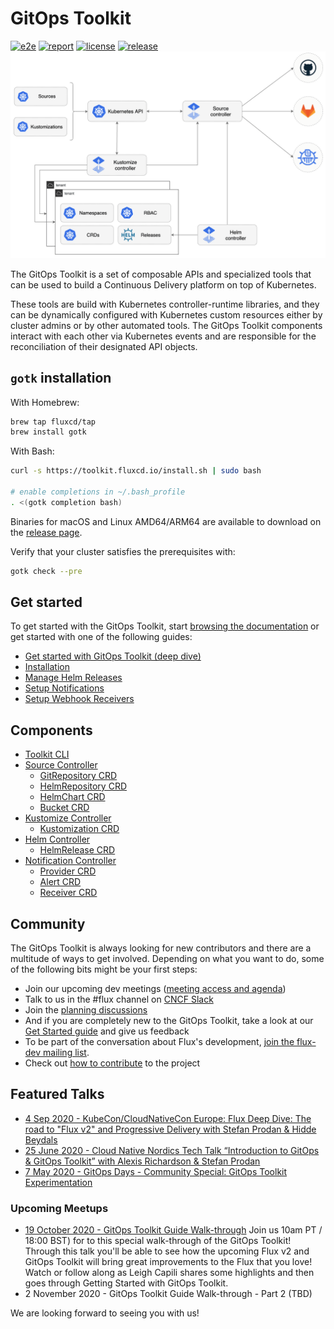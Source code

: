 # GitOps Toolkit

[![e2e](https://github.com/fluxcd/toolkit/workflows/e2e/badge.svg)](https://github.com/fluxcd/toolkit/actions)
[![report](https://goreportcard.com/badge/github.com/fluxcd/toolkit)](https://goreportcard.com/report/github.com/fluxcd/toolkit)
[![license](https://img.shields.io/github/license/fluxcd/toolkit.svg)](https://github.com/fluxcd/toolkit/blob/main/LICENSE)
[![release](https://img.shields.io/github/release/fluxcd/toolkit/all.svg)](https://github.com/fluxcd/toolkit/releases)
![overview](docs/diagrams/gotk-feature.png)

The GitOps Toolkit is a set of composable APIs and specialized tools
that can be used to build a Continuous Delivery platform on top of Kubernetes.

These tools are build with Kubernetes controller-runtime libraries, and they
can be dynamically configured with Kubernetes custom resources either by
cluster admins or by other automated tools.
The GitOps Toolkit components interact with each other via Kubernetes
events and are responsible for the reconciliation of their designated API objects.

## `gotk` installation

With Homebrew:

```sh
brew tap fluxcd/tap
brew install gotk
```

With Bash:

```sh
curl -s https://toolkit.fluxcd.io/install.sh | sudo bash

# enable completions in ~/.bash_profile
. <(gotk completion bash)
```

Binaries for macOS and Linux AMD64/ARM64 are available to download on the
[release page](https://github.com/fluxcd/toolkit/releases).

Verify that your cluster satisfies the prerequisites with:

```sh
gotk check --pre
```

## Get started

To get started with the GitOps Toolkit, start [browsing the documentation](https://toolkit.fluxcd.io)
or get started with one of the following guides:

- [Get started with GitOps Toolkit (deep dive)](https://toolkit.fluxcd.io/get-started/)
- [Installation](https://toolkit.fluxcd.io/guides/installation/)
- [Manage Helm Releases](https://toolkit.fluxcd.io/guides/helmreleases/)
- [Setup Notifications](https://toolkit.fluxcd.io/guides/notifications/)
- [Setup Webhook Receivers](https://toolkit.fluxcd.io/guides/webhook-receivers/)

## Components

- [Toolkit CLI](https://toolkit.fluxcd.io/cmd/gotk/)
- [Source Controller](https://toolkit.fluxcd.io/components/source/controller/)
    - [GitRepository CRD](https://toolkit.fluxcd.io/components/source/gitrepositories/)
    - [HelmRepository CRD](https://toolkit.fluxcd.io/components/source/helmrepositories/)
    - [HelmChart CRD](https://toolkit.fluxcd.io/components/source/helmcharts/)
    - [Bucket CRD](https://toolkit.fluxcd.io/components/source/buckets/)
- [Kustomize Controller](https://toolkit.fluxcd.io/components/kustomize/controller/)
    - [Kustomization CRD](https://toolkit.fluxcd.io/components/kustomize/kustomization/)
- [Helm Controller](https://toolkit.fluxcd.io/components/helm/controller/)
    - [HelmRelease CRD](https://toolkit.fluxcd.io/components/helm/helmreleases/)
- [Notification Controller](https://toolkit.fluxcd.io/components/notification/controller/)
    - [Provider CRD](https://toolkit.fluxcd.io/components/notification/provider/)
    - [Alert CRD](https://toolkit.fluxcd.io/components/notification/alert/)
    - [Receiver CRD](https://toolkit.fluxcd.io/components/notification/receiver/)

## Community

The GitOps Toolkit is always looking for new contributors and there are a multitude of ways to get involved. Depending on what you want to do, some of the following bits might be your first steps:

- Join our upcoming dev meetings ([meeting access and agenda](https://docs.google.com/document/d/1l_M0om0qUEN_NNiGgpqJ2tvsF2iioHkaARDeh6b70B0/view))
- Talk to us in the #flux channel on [CNCF Slack](https://slack.cncf.io/)
- Join the [planning discussions](https://github.com/fluxcd/toolkit/discussions)
- And if you are completely new to the GitOps Toolkit, take a look at our [Get Started guide](https://toolkit.fluxcd.io/get-started/) and give us feedback
- To be part of the conversation about Flux's development, [join the flux-dev mailing list](https://lists.cncf.io/g/cncf-flux-dev).
- Check out [how to contribute](CONTRIBUTING.md) to the project

## Featured Talks
- [4 Sep 2020 - KubeCon/CloudNativeCon Europe: Flux Deep Dive: The road to "Flux v2" and Progressive Delivery with Stefan Prodan & Hidde Beydals](https://youtu.be/8v94nUkXsxU)
- [25 June 2020 - Cloud Native Nordics Tech Talk “Introduction to GitOps & GitOps Toolkit” with Alexis Richardson & Stefan Prodan](https://youtu.be/qQBtSkgl7tI)
- [7 May 2020 - GitOps Days - Community Special: GitOps Toolkit Experimentation](https://youtu.be/WHzxunv4DKk?t=6521)

### Upcoming Meetups
- [19 October 2020 - GitOps Toolkit Guide Walk-through](https://www.meetup.com/GitOps-Community/events/273640196/)
Join us 10am PT / 18:00 BST) for to this special walk-through of the GitOps Toolkit! 
Through this talk you'll be able to see how the upcoming Flux v2 and GitOps Toolkit will bring
great improvements to the Flux that you love! Watch or follow along as Leigh Capili shares some
highlights and then goes through Getting Started with GitOps Toolkit.
- 2 November 2020 - GitOps Toolkit Guide Walk-through - Part 2 (TBD)

We are looking forward to seeing you with us!
